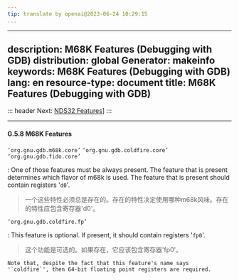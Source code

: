 ```yaml
---
tip: translate by openai@2023-06-24 10:29:15
...
```

---
description: M68K Features (Debugging with GDB)
distribution: global
Generator: makeinfo
keywords: M68K Features (Debugging with GDB)
lang: en
resource-type: document
title: M68K Features (Debugging with GDB)
---
::: header
Next: [NDS32 Features](NDS32-Features.html#NDS32-Features)]
:::

---

#### G.5.8 M68K Features

`‘org.gnu.gdb.m68k.core’`
`‘org.gnu.gdb.coldfire.core’`
`‘org.gnu.gdb.fido.core’`


:   One of those features must be always present. The feature that is present determines which flavor of m68k is used. The feature that is present should contain registers '`d0`'.

> 一个这些特性必须总是存在的。存在的特性决定使用哪种m68k风味。存在的特性应包含寄存器'd0'。

`‘org.gnu.gdb.coldfire.fp’`


:   This feature is optional. If present, it should contain registers '`fp0`'.

> 这个功能是可选的。如果存在，它应该包含寄存器'fp0'。

```
Note that, despite the fact that this feature's name says '`coldfire`', then 64-bit floating point registers are required.
```
